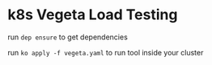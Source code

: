 # k8s Vegeta Load Testing 

run `dep ensure` to get dependencies

run `ko apply -f vegeta.yaml` to run tool inside your cluster